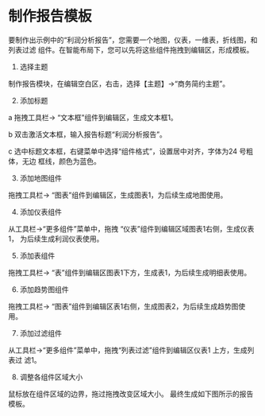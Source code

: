 # 制作报告模板
要制作出示例中的“利润分析报告”，您需要一个地图，仪表，一维表，折线图，和列表过滤
组件。在智能布局下，您可以先将这些组件拖拽到编辑区，形成模板。

1. 选择主题

制作报告模块，在编辑空白区，右击，选择【主题】->“商务简约主题”。

2. 添加标题

a 拖拽工具栏-> “文本框”组件到编辑区，生成文本框1。

b 双击激活文本框，输入报告标题“利润分析报告”。

c 选中标题文本框，右键菜单中选择“组件格式”，设置居中对齐，字体为24 号粗体，无边
框线，颜色为蓝色。

3. 添加地图组件

拖拽工具栏-> “图表”组件到编辑区，生成图表1，为后续生成地图使用。

4. 添加仪表组件

从工具栏->“更多组件”菜单中，拖拽 “仪表”组件到编辑区域图表1右侧，生成仪表 1，
为后续生成利润仪表使用。

5. 添加表组件

拖拽工具栏-> “表”组件到编辑区图表1下方，生成表1，为后续生成明细表使用。

6. 添加趋势图组件

拖拽工具栏-> “图表”组件到编辑区表1右侧，生成图表2，为后续生成趋势图使用。

7. 添加过滤组件

从工具栏->“更多组件”菜单中，拖拽“列表过滤”组件到编辑区仪表1 上方，生成列表过
滤1。

8. 调整各组件区域大小

鼠标放在组件区域的边界，拖过拖拽改变区域大小。
最终生成如下图所示的报告模板。

